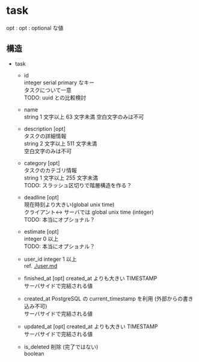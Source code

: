 # task
opt : opt : optional な値

## 構造
- task  
    - id  
    integer serial primary なキー  
    タスクについて一意  
    TODO: uuid との比較検討
    
    - name   
    string 1 文字以上 63 文字未満
    空白文字のみは不可
    
    - description [opt]  
    タスクの詳細情報  
    string 2 文字以上 511 文字未満  
    空白文字のみは不可
    
    - category [opt]  
    タスクのカテゴリ情報  
    string 1 文字以上 255 文字未満  
    TODO: スラッシュ区切りで階層構造を作る？

    - deadline  [opt]  
    現在時刻より大きい(global unix time)  
    クライアント<-> サーバでは global unix time (integer)  
    TODO: 本当にオプショナル？
    
    - estimate [opt]  
    integer 0 以上  
    TODO: 本当にオプショナル？
    
    - user_id
    integer 1 以上  
    ref. [./user.md](./user.md)
    
    - finished_at [opt]
    created\_at よりも大きい TIMESTAMP  
    サーバサイドで完結される値  
    
    - created_at
    PostgreSQL の current\_timestamp を利用 (外部からの書き込み不可)  
    サーバサイドで完結される値  
    
    - updated_at [opt]
    created\_at よりも大きい TIMESTAMP  
    サーバサイドで完結される値  
    
    - is_deleted
    削除 (完了ではない)  
    boolean  

